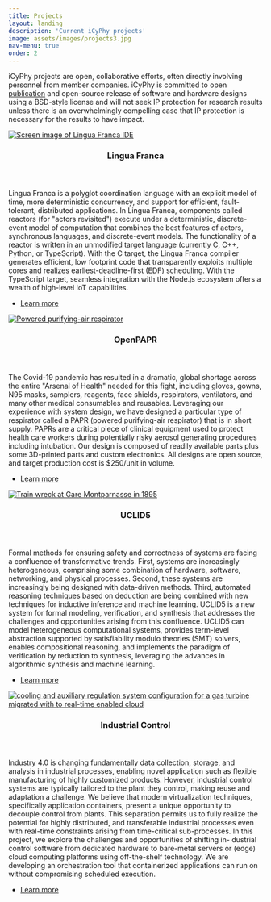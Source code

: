 ```yaml
---
title: Projects
layout: landing
description: 'Current iCyPhy projects'
image: assets/images/projects3.jpg
nav-menu: true
order: 2
---
```


<!-- Main -->
<div id="main">

<!-- One -->
<section id="one">
	<div class="inner">
				<p>iCyPhy projects are open, collaborative efforts, often directly involving personnel from member companies. iCyPhy is committed to open <a href="publications.html">publication</a> and open-source release of software and hardware designs using a BSD-style license and will not seek IP protection for research results unless there is an overwhelmingly compelling case that IP protection is necessary for the results to have impact.</p>
	</div>
</section>

<!-- Two -->
<section id="two" class="spotlights">
	<section>
		<a href="https://github.com/icyphy/lingua-franca/wiki" class="image">
			<img src="{% link assets/images/projects/LinguaFranca.png %}" alt="Screen image of Lingua Franca IDE" data-position="center center" />
		</a>
		<div class="content">
			<div class="inner">
				<header class="major">
					<h3>Lingua Franca</h3>
				</header>
		<p>Lingua Franca is a polyglot coordination language with an explicit model of time, more deterministic concurrency, and support for efficient, fault-tolerant, distributed applications. In Lingua Franca, components called reactors (for "actors revisited") execute under a deterministic, discrete-event model of computation that combines the best features of actors, synchronous languages, and discrete-event models. The functionality of a reactor is written in an unmodified target language (currently C, C++, Python, or TypeScript). With the C target, the Lingua Franca compiler generates efficient, low footprint code that transparently exploits multiple cores and realizes earliest-deadline-first (EDF) scheduling. With the TypeScript target, seamless integration with the Node.js ecosystem offers a wealth of high-level IoT capabilities.</p>
				<ul class="actions">
					<li><a href="https://www.lf-lang.org/" class="button">Learn more</a></li>
				</ul>
			</div>
		</div>
	</section>
	<section>
		<a href="https://openpapr.berkeley.edu/our-solution/" class="image">
			<img src="{% link assets/images/projects/OpenPAPR.png %}" alt="Powered purifying-air respirator" data-position="top center" />
		</a>
		<div class="content">
			<div class="inner">
				<header class="major">
					<h3>OpenPAPR</h3>
				</header>
				<p>The Covid-19 pandemic has resulted in a dramatic, global shortage across the entire "Arsenal of Health" needed for this fight, including gloves, gowns, N95 masks, samplers, reagents, face shields, respirators, ventilators, and many other medical consumables and reusables. Leveraging our experience with system design, we have designed a particular type of respirator called a PAPR (powered purifying-air respirator) that is in short supply. PAPRs are a critical piece of clinical equipment used to protect health care workers during potentially risky aerosol generating procedures including intubation. Our design is composed of readily available parts plus some 3D-printed parts and custom electronics. All designs are open source, and target production cost is $250/unit in volume.</p>
				<ul class="actions">
					<li><a href="https://openpapr.berkeley.edu/our-solution/" class="button">Learn more</a></li>
				</ul>
			</div>
		</div>
	</section>
	<section>
		<a href="https://en.wikipedia.org/wiki/Montparnasse_derailment" class="image">
			<img src="{% link assets/images/projects/uclid5.jpg %}" alt="Train wreck at Gare Montparnasse in 1895" data-position="top center" />
		</a>
		<div class="content">
			<div class="inner">
				<header class="major">
					<h3>UCLID5</h3>
				</header>
				<p>Formal methods for ensuring safety and correctness of systems are facing a confluence of transformative trends. First, systems are increasingly heterogeneous, comprising some combination of hardware, software, networking, and physical processes. Second, these systems are increasingly being designed with data-driven methods. Third, automated reasoning techniques based on deduction are being combined with new techniques for inductive inference and machine learning. UCLID5 is a new system for formal modeling, verification, and synthesis that addresses the challenges and opportunities arising from this confluence. UCLID5 can model heterogeneous computational systems, provides term-level abstraction supported by satisfiability modulo theories (SMT) solvers, enables compositional reasoning, and implements the paradigm of verification by reduction to synthesis, leveraging the advances in algorithmic synthesis and machine learning.</p>
				<ul class="actions">
					<li><a href="https://cse.iitk.ac.in/users/spramod/papers/memocode18.pdf" class="button">Learn more</a></li>
				</ul>
			</div>
		</div>
	</section>
	<section>
		<a href="https://arxiv.org/pdf/2005.01890.pdf" class="image">
			<img src="{% link assets/images/projects/IndustrialControl.png %}" alt="cooling and auxiliary regulation system configuration for a gas turbine migrated with to real-time enabled cloud" data-position="top center"/>
		</a>
		<div class="content">
			<div class="inner">
				<header class="major">
					<h3>Industrial Control</h3>
				</header>
				<p>Industry 4.0 is changing fundamentally data collection, storage, and analysis in industrial processes, enabling novel application such as flexible manufacturing of highly customized products. However, industrial control systems are typically tailored to the plant they control, making reuse and adaptation a challenge. We believe that modern virtualization techniques, specifically application containers, present a unique opportunity to decouple control from plants. This separation permits us to fully realize the potential for highly distributed, and transferable industrial processes even with real-time constraints arising from time-critical sub-processes. In this project, we explore the challenges and opportunities of shifting in- dustrial control software from dedicated hardware to bare-metal servers or (edge) cloud computing platforms using off-the-shelf technology. We are developing an orchestration tool that containerized applications can run on without compromising scheduled execution.</p>
				<ul class="actions">
					<li><a href="https://arxiv.org/pdf/2005.01890.pdf" class="button">Learn more</a></li>
				</ul>
			</div>
		</div>
	</section>
</section>


</div>
